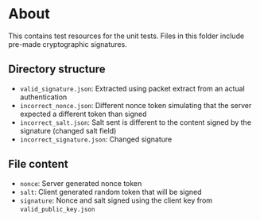 # About

This contains test resources for the unit tests. Files in this folder include pre-made cryptographic signatures.

## Directory structure

* `valid_signature.json`: Extracted using packet extract from an actual authentication
* `incorrect_nonce.json`: Different nonce token simulating that the server expected a different token than signed
* `incorrect_salt.json`: Salt sent is different to the content signed by the signature (changed salt field)
* `incorrect_signature.json`: Changed signature

## File content

* `nonce`: Server generated nonce token
* `salt`: Client generated random token that will be signed
* `signature`: Nonce and salt signed using the client key from `valid_public_key.json`
